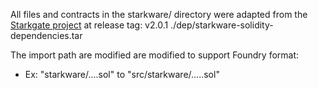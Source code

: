 All files and contracts in the starkware/ directory were adapted from the [Starkgate project](https://github.com/karnotxyz/starkgate-contracts/commit/5a10fd263d29cd032b7229691d043520edae0737) at release tag: v2.0.1 ./dep/starkware-solidity-dependencies.tar

The import path are modified are modified to support Foundry format:

- Ex: "starkware/....sol" to "src/starkware/.....sol"
